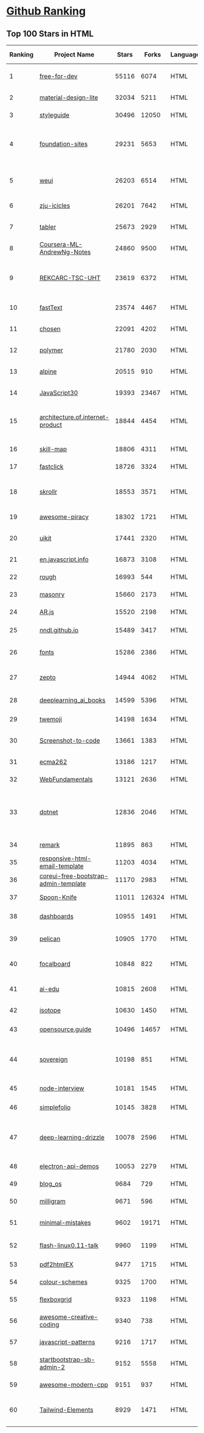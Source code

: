 [Github Ranking](../README.md)
==========

## Top 100 Stars in HTML

| Ranking | Project Name | Stars | Forks | Language | Open Issues | Description | Last Commit |
| ------- | ------------ | ----- | ----- | -------- | ----------- | ----------- | ----------- |
| 1 | [free-for-dev](https://github.com/ripienaar/free-for-dev) | 55116 | 6074 | HTML | 0 | A list of SaaS, PaaS and IaaS offerings that have free tiers of interest to devops and infradev | 2022-05-01T17:29:35Z |
| 2 | [material-design-lite](https://github.com/google/material-design-lite) | 32034 | 5211 | HTML | 360 | Material Design Components in HTML/CSS/JS | 2022-03-30T19:24:41Z |
| 3 | [styleguide](https://github.com/google/styleguide) | 30496 | 12050 | HTML | 181 | Style guides for Google-originated open-source projects | 2022-04-25T20:17:26Z |
| 4 | [foundation-sites](https://github.com/foundation/foundation-sites) | 29231 | 5653 | HTML | 32 | The most advanced responsive front-end framework in the world. Quickly create prototypes and production code for sites that work on any kind of device. | 2022-04-17T12:21:29Z |
| 5 | [weui](https://github.com/Tencent/weui) | 26203 | 6514 | HTML | 42 | A UI library by WeChat official design team, includes the most useful widgets/modules in mobile web applications. | 2022-04-10T04:14:36Z |
| 6 | [zju-icicles](https://github.com/QSCTech/zju-icicles) | 26201 | 7642 | HTML | 6 | 浙江大学课程攻略共享计划 | 2022-04-23T15:44:23Z |
| 7 | [tabler](https://github.com/tabler/tabler) | 25673 | 2929 | HTML | 54 | Tabler is free and open-source HTML Dashboard UI Kit built on Bootstrap | 2022-04-30T07:28:26Z |
| 8 | [Coursera-ML-AndrewNg-Notes](https://github.com/fengdu78/Coursera-ML-AndrewNg-Notes) | 24860 | 9500 | HTML | 46 | 吴恩达老师的机器学习课程个人笔记 | 2022-04-29T02:47:58Z |
| 9 | [REKCARC-TSC-UHT](https://github.com/PKUanonym/REKCARC-TSC-UHT) | 23619 | 6372 | HTML | 10 | 清华大学计算机系课程攻略 Guidance for courses in Department of Computer Science and Technology, Tsinghua University | 2022-04-18T18:35:12Z |
| 10 | [fastText](https://github.com/facebookresearch/fastText) | 23574 | 4467 | HTML | 414 | Library for fast text representation and classification. | 2022-04-28T12:09:20Z |
| 11 | [chosen](https://github.com/harvesthq/chosen) | 22091 | 4202 | HTML | 243 | Deprecated - Chosen is a library for making long, unwieldy select boxes more friendly. | 2021-08-07T00:48:15Z |
| 12 | [polymer](https://github.com/Polymer/polymer) | 21780 | 2030 | HTML | 46 | Our original Web Component library. | 2022-04-27T22:46:59Z |
| 13 | [alpine](https://github.com/alpinejs/alpine) | 20515 | 910 | HTML | 7 | A rugged, minimal framework for composing JavaScript behavior in your markup.  | 2022-04-29T17:50:34Z |
| 14 | [JavaScript30](https://github.com/wesbos/JavaScript30) | 19393 | 23467 | HTML | 0 | 30 Day Vanilla JS Challenge | 2022-05-01T04:13:00Z |
| 15 | [architecture.of.internet-product](https://github.com/davideuler/architecture.of.internet-product) | 18844 | 4454 | HTML | 8 | 互联网公司技术架构，微信/淘宝/微博/腾讯/阿里/美团点评/百度/Google/Facebook/Amazon/eBay的架构，欢迎PR补充 | 2021-12-05T04:53:06Z |
| 16 | [skill-map](https://github.com/TeamStuQ/skill-map) | 18806 | 4311 | HTML | 69 | 程序员技能图谱 | 2021-12-30T01:39:23Z |
| 17 | [fastclick](https://github.com/ftlabs/fastclick) | 18726 | 3324 | HTML | 211 | Polyfill to remove click delays on browsers with touch UIs | 2021-08-13T16:01:47Z |
| 18 | [skrollr](https://github.com/Prinzhorn/skrollr) | 18553 | 3571 | HTML | 243 | Stand-alone parallax scrolling library for mobile (Android + iOS) and desktop. No jQuery. Just plain JavaScript (and some love). | 2018-01-23T20:05:59Z |
| 19 | [awesome-piracy](https://github.com/Igglybuff/awesome-piracy) | 18302 | 1721 | HTML | 126 | A curated list of awesome warez and piracy links | 2022-04-09T06:36:41Z |
| 20 | [uikit](https://github.com/uikit/uikit) | 17441 | 2320 | HTML | 691 | A lightweight and modular front-end framework for developing fast and powerful web interfaces | 2022-04-28T14:53:47Z |
| 21 | [en.javascript.info](https://github.com/javascript-tutorial/en.javascript.info) | 16873 | 3108 | HTML | 63 | Modern JavaScript Tutorial  | 2022-05-01T15:25:22Z |
| 22 | [rough](https://github.com/rough-stuff/rough) | 16993 | 544 | HTML | 20 | Create graphics with a hand-drawn, sketchy, appearance | 2021-12-31T09:12:59Z |
| 23 | [masonry](https://github.com/desandro/masonry) | 15660 | 2173 | HTML | 56 | :love_hotel: Cascading grid layout plugin | 2021-10-03T09:17:12Z |
| 24 | [AR.js](https://github.com/jeromeetienne/AR.js) | 15520 | 2198 | HTML | 7 | Efficient Augmented Reality for the Web - 60fps on mobile! | 2022-04-28T04:47:17Z |
| 25 | [nndl.github.io](https://github.com/nndl/nndl.github.io) | 15489 | 3417 | HTML | 65 | 《神经网络与深度学习》 邱锡鹏著 Neural Network and Deep Learning  | 2021-12-09T02:58:42Z |
| 26 | [fonts](https://github.com/google/fonts) | 15286 | 2386 | HTML | 1030 | Font files available from Google Fonts, and a public issue tracker for all things Google Fonts | 2022-05-02T00:09:45Z |
| 27 | [zepto](https://github.com/madrobby/zepto) | 14944 | 4062 | HTML | 70 | Zepto.js is a minimalist JavaScript library for modern browsers, with a jQuery-compatible API | 2022-04-15T02:41:06Z |
| 28 | [deeplearning_ai_books](https://github.com/fengdu78/deeplearning_ai_books) | 14599 | 5396 | HTML | 49 | deeplearning.ai（吴恩达老师的深度学习课程笔记及资源） | 2022-04-29T04:04:23Z |
| 29 | [twemoji](https://github.com/twitter/twemoji) | 14198 | 1634 | HTML | 43 | Emoji for everyone. https://twemoji.twitter.com/ | 2022-04-30T08:28:09Z |
| 30 | [Screenshot-to-code](https://github.com/emilwallner/Screenshot-to-code) | 13661 | 1383 | HTML | 14 | A neural network that transforms a design mock-up into a static website. | 2022-03-10T16:14:17Z |
| 31 | [ecma262](https://github.com/tc39/ecma262) | 13186 | 1217 | HTML | 279 | Status, process, and documents for ECMA-262 | 2022-05-01T15:47:40Z |
| 32 | [WebFundamentals](https://github.com/google/WebFundamentals) | 13121 | 2636 | HTML | 1170 | Best practices for modern web development | 2022-04-27T16:54:45Z |
| 33 | [dotnet](https://github.com/microsoft/dotnet) | 12836 | 2046 | HTML | 208 | This repo is the official home of .NET on GitHub. It's a great starting point to find many .NET OSS projects from Microsoft and the community, including many that are part of the .NET Foundation. | 2022-04-26T07:14:23Z |
| 34 | [remark](https://github.com/gnab/remark) | 11895 | 863 | HTML | 153 | A simple, in-browser, markdown-driven slideshow tool. | 2022-01-05T17:33:46Z |
| 35 | [responsive-html-email-template](https://github.com/leemunroe/responsive-html-email-template) | 11203 | 4034 | HTML | 2 | A free simple responsive HTML email template | 2022-03-12T17:45:40Z |
| 36 | [coreui-free-bootstrap-admin-template](https://github.com/coreui/coreui-free-bootstrap-admin-template) | 11170 | 2983 | HTML | 23 | Free Bootstrap 5 admin & dashboard template  | 2022-04-09T07:17:46Z |
| 37 | [Spoon-Knife](https://github.com/octocat/Spoon-Knife) | 11011 | 126324 | HTML | 1418 | This repo is for demonstration purposes only. | 2022-05-02T01:22:28Z |
| 38 | [dashboards](https://github.com/keen/dashboards) | 10955 | 1491 | HTML | 0 | Responsive dashboard templates 📊✨ | 2021-11-02T12:25:42Z |
| 39 | [pelican](https://github.com/getpelican/pelican) | 10905 | 1770 | HTML | 47 | Static site generator that supports Markdown and reST syntax. Powered by Python. | 2022-04-29T03:00:01Z |
| 40 | [focalboard](https://github.com/mattermost/focalboard) | 10848 | 822 | HTML | 534 | Focalboard is an open source, self-hosted alternative to Trello, Notion, and Asana. | 2022-04-29T17:57:08Z |
| 41 | [ai-edu](https://github.com/microsoft/ai-edu) | 10815 | 2608 | HTML | 49 | AI education materials for Chinese students, teachers and IT professionals. | 2022-05-01T12:39:42Z |
| 42 | [isotope](https://github.com/metafizzy/isotope) | 10630 | 1450 | HTML | 55 | :revolving_hearts: Filter & sort magical layouts | 2021-09-24T03:20:14Z |
| 43 | [opensource.guide](https://github.com/github/opensource.guide) | 10496 | 14657 | HTML | 0 | 📚 Community guides for open source creators | 2022-05-01T14:48:19Z |
| 44 | [sovereign](https://github.com/sovereign/sovereign) | 10198 | 851 | HTML | 83 | A set of Ansible playbooks to build and maintain your own private cloud: email, calendar, contacts, file sync, IRC bouncer, VPN, and more. | 2021-07-09T13:37:45Z |
| 45 | [node-interview](https://github.com/ElemeFE/node-interview) | 10181 | 1545 | HTML | 6 | How to pass the Node.js interview of ElemeFE. | 2020-10-19T03:29:22Z |
| 46 | [simplefolio](https://github.com/cobiwave/simplefolio) | 10145 | 3828 | HTML | 27 | ⚡️ A minimal portfolio template for Developers | 2022-04-12T21:56:16Z |
| 47 | [deep-learning-drizzle](https://github.com/kmario23/deep-learning-drizzle) | 10078 | 2596 | HTML | 4 | Drench yourself in Deep Learning, Reinforcement Learning, Machine Learning, Computer Vision, and NLP by learning from these exciting lectures!! | 2022-04-10T19:33:15Z |
| 48 | [electron-api-demos](https://github.com/electron/electron-api-demos) | 10053 | 2279 | HTML | 41 | Explore the Electron APIs | 2022-03-28T07:50:41Z |
| 49 | [blog_os](https://github.com/phil-opp/blog_os) | 9684 | 729 | HTML | 50 | Writing an OS in Rust | 2022-04-29T10:06:04Z |
| 50 | [milligram](https://github.com/milligram/milligram) | 9671 | 596 | HTML | 29 | A minimalist CSS framework. | 2021-12-12T17:27:25Z |
| 51 | [minimal-mistakes](https://github.com/mmistakes/minimal-mistakes) | 9602 | 19171 | HTML | 10 | :triangular_ruler: Jekyll theme for building a personal site, blog, project documentation, or portfolio. | 2022-05-02T01:11:34Z |
| 52 | [flash-linux0.11-talk](https://github.com/sunym1993/flash-linux0.11-talk) | 9960 | 1199 | HTML | 24 | 你管这破玩意叫操作系统源码 — 像小说一样品读 Linux 0.11 核心代码 | 2022-04-19T03:28:12Z |
| 53 | [pdf2htmlEX](https://github.com/coolwanglu/pdf2htmlEX) | 9477 | 1715 | HTML | 231 | Convert PDF to HTML without losing text or format. | 2019-08-16T18:39:59Z |
| 54 | [colour-schemes](https://github.com/daylerees/colour-schemes) | 9325 | 1700 | HTML | 54 | Colour schemes for a variety of editors created by Dayle Rees. | 2020-11-11T18:28:33Z |
| 55 | [flexboxgrid](https://github.com/kristoferjoseph/flexboxgrid) | 9323 | 1198 | HTML | 48 | Grid based on CSS3 flexbox | 2020-10-01T09:36:06Z |
| 56 | [awesome-creative-coding](https://github.com/terkelg/awesome-creative-coding) | 9340 | 738 | HTML | 1 | Creative Coding: Generative Art, Data visualization, Interaction Design, Resources. | 2022-04-25T17:23:12Z |
| 57 | [javascript-patterns](https://github.com/shichuan/javascript-patterns) | 9216 | 1717 | HTML | 15 | JavaScript Patterns | 2020-10-02T05:20:06Z |
| 58 | [startbootstrap-sb-admin-2](https://github.com/StartBootstrap/startbootstrap-sb-admin-2) | 9152 | 5558 | HTML | 58 | A free, open source, Bootstrap admin theme created by Start Bootstrap | 2022-04-20T08:48:56Z |
| 59 | [awesome-modern-cpp](https://github.com/rigtorp/awesome-modern-cpp) | 9151 | 937 | HTML | 0 | A collection of resources on modern C++ | 2022-01-09T07:40:29Z |
| 60 | [Tailwind-Elements](https://github.com/mdbootstrap/Tailwind-Elements) | 8929 | 1471 | HTML | 16 | 𝙃𝙪𝙜𝙚 collection of Tailwind components, sections and templates 😎 - FREE for commercial use | 2022-04-14T11:24:31Z |

